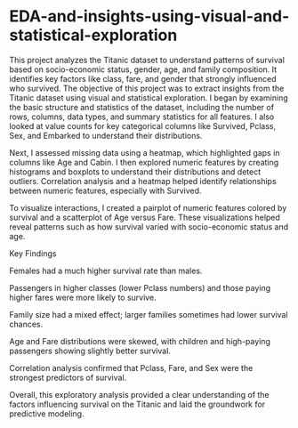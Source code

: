 # EDA-and-insights-using-visual-and-statistical-exploration
This project analyzes the Titanic dataset to understand patterns of survival based on socio-economic status, gender, age, and family composition. It identifies key factors like class, fare, and gender that strongly influenced who survived. The objective of this project was to extract insights from the Titanic dataset using visual and statistical exploration. I began by examining the basic structure and statistics of the dataset, including the number of rows, columns, data types, and summary statistics for all features. I also looked at value counts for key categorical columns like Survived, Pclass, Sex, and Embarked to understand their distributions.

Next, I assessed missing data using a heatmap, which highlighted gaps in columns like Age and Cabin. I then explored numeric features by creating histograms and boxplots to understand their distributions and detect outliers. Correlation analysis and a heatmap helped identify relationships between numeric features, especially with Survived.

To visualize interactions, I created a pairplot of numeric features colored by survival and a scatterplot of Age versus Fare. These visualizations helped reveal patterns such as how survival varied with socio-economic status and age.

Key Findings

Females had a much higher survival rate than males.

Passengers in higher classes (lower Pclass numbers) and those paying higher fares were more likely to survive.

Family size had a mixed effect; larger families sometimes had lower survival chances.

Age and Fare distributions were skewed, with children and high-paying passengers showing slightly better survival.

Correlation analysis confirmed that Pclass, Fare, and Sex were the strongest predictors of survival.

Overall, this exploratory analysis provided a clear understanding of the factors influencing survival on the Titanic and laid the groundwork for predictive modeling.

